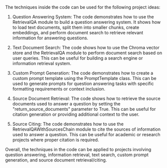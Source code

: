 The techniques inside the code can be used for the following project ideas:

1. Question Answering System: The code demonstrates how to use the RetrievalQA module to build a question answering system. It shows how to load text documents, split them into smaller chunks, create embeddings, and perform document search to retrieve relevant information for answering questions.

2. Text Document Search: The code shows how to use the Chroma vector store and the RetrievalQA module to perform document search based on user queries. This can be useful for building a search engine or information retrieval system.

3. Custom Prompt Generation: The code demonstrates how to create a custom prompt template using the PromptTemplate class. This can be used to generate prompts for question answering tasks with specific formatting requirements or context inclusion.

4. Source Document Retrieval: The code shows how to retrieve the source documents used to answer a question by setting the "return_source_documents" parameter to True. This can be useful for citation generation or providing additional context to the user.

5. Source Citing: The code demonstrates how to use the RetrievalQAWithSourcesChain module to cite the sources of information used to answer a question. This can be useful for academic or research projects where proper citation is required.

Overall, the techniques in the code can be applied to projects involving question answering, information retrieval, text search, custom prompt generation, and source document retrieval/citing.